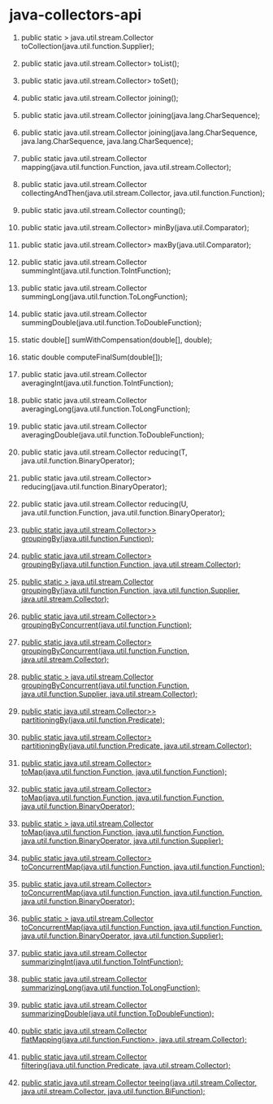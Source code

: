# java-collectors-api
<ol>

<li>public static <T, C extends java.util.Collection<T>> java.util.stream.Collector<T, ?, C> toCollection(java.util.function.Supplier<C>);<br><br></li>
<li>public static <T> java.util.stream.Collector<T, ?, java.util.List<T>> toList();<br><br></li>
 <li> public static <T> java.util.stream.Collector<T, ?, java.util.Set<T>> toSet();<br><br></li>
  <li>public static java.util.stream.Collector<java.lang.CharSequence, ?, java.lang.String> joining();<br><br></li>
  <li>public static java.util.stream.Collector<java.lang.CharSequence, ?, java.lang.String> joining(java.lang.CharSequence);<br><br></li>
  <li>public static java.util.stream.Collector<java.lang.CharSequence, ?, java.lang.String> joining(java.lang.CharSequence, java.lang.CharSequence, java.lang.CharSequence);<br><br></li>
  <li>public static <T, U, A, R> java.util.stream.Collector<T, ?, R> mapping(java.util.function.Function<? super T, ? extends U>, java.util.stream.Collector<? super U, A, R>);<br><br></li>
  <li>public static <T, A, R, RR> java.util.stream.Collector<T, A, RR> collectingAndThen(java.util.stream.Collector<T, A, R>, java.util.function.Function<R, RR>);<br><br></li>
  <li>public static <T> java.util.stream.Collector<T, ?, java.lang.Long> counting();<br><br></li>
  <li>public static <T> java.util.stream.Collector<T, ?, java.util.Optional<T>> minBy(java.util.Comparator<? super T>);<br><br></li>
  <li>public static <T> java.util.stream.Collector<T, ?, java.util.Optional<T>> maxBy(java.util.Comparator<? super T>);<br><br></li>
  <li>public static <T> java.util.stream.Collector<T, ?, java.lang.Integer> summingInt(java.util.function.ToIntFunction<? super T>);<br><br></li>
  <li>public static <T> java.util.stream.Collector<T, ?, java.lang.Long> summingLong(java.util.function.ToLongFunction<? super T>);<br><br></li>
  <li>public static <T> java.util.stream.Collector<T, ?, java.lang.Double> summingDouble(java.util.function.ToDoubleFunction<? super T>);<br><br></li>
  <li>static double[] sumWithCompensation(double[], double);<br><br></li>
  <li>static double computeFinalSum(double[]);<br><br></li>
  <li>public static <T> java.util.stream.Collector<T, ?, java.lang.Double> averagingInt(java.util.function.ToIntFunction<? super T>);<br><br></li>
  <li>public static <T> java.util.stream.Collector<T, ?, java.lang.Double> averagingLong(java.util.function.ToLongFunction<? super T>);<br><br></li>
  <li>public static <T> java.util.stream.Collector<T, ?, java.lang.Double> averagingDouble(java.util.function.ToDoubleFunction<? super T>);<br><br></li>
  <li>public static <T> java.util.stream.Collector<T, ?, T> reducing(T, java.util.function.BinaryOperator<T>);<br><br></li>
  <li>public static <T> java.util.stream.Collector<T, ?, java.util.Optional<T>> reducing(java.util.function.BinaryOperator<T>);<br><br></li>
  <li>public static <T, U> java.util.stream.Collector<T, ?, U> reducing(U, java.util.function.Function<? super T, ? extends U>, java.util.function.BinaryOperator<U>);<br><br></li>
  <li>public static <T, K> java.util.stream.Collector<T, ?, java.util.Map<K, java.util.List<T>>> groupingBy(java.util.function.Function<? super T, ? extends K>);<br><br></li>
  <li>public static <T, K, A, D> java.util.stream.Collector<T, ?, java.util.Map<K, D>> groupingBy(java.util.function.Function<? super T, ? extends K>, java.util.stream.Collector<? super T, A, D>);<br><br></li>
  <li>public static <T, K, D, A, M extends java.util.Map<K, D>> java.util.stream.Collector<T, ?, M> groupingBy(java.util.function.Function<? super T, ? extends K>, java.util.function.Supplier<M>, java.util.stream.Collector<? super T, A, D>);<br><br></li>
  <li>public static <T, K> java.util.stream.Collector<T, ?, java.util.concurrent.ConcurrentMap<K, java.util.List<T>>> groupingByConcurrent(java.util.function.Function<? super T, ? extends K>);<br><br></li>
  <li>public static <T, K, A, D> java.util.stream.Collector<T, ?, java.util.concurrent.ConcurrentMap<K, D>> groupingByConcurrent(java.util.function.Function<? super T, ? extends K>, java.util.stream.Collector<? super T, A, D>);<br><br></li>
  <li>public static <T, K, A, D, M extends java.util.concurrent.ConcurrentMap<K, D>> java.util.stream.Collector<T, ?, M> groupingByConcurrent(java.util.function.Function<? super T, ? extends K>, java.util.function.Supplier<M>, java.util.stream.Collector<? super T, A, D>);<br><br></li>
  <li>public static <T> java.util.stream.Collector<T, ?, java.util.Map<java.lang.Boolean, java.util.List<T>>> partitioningBy(java.util.function.Predicate<? super T>);<br><br></li>
  <li>public static <T, D, A> java.util.stream.Collector<T, ?, java.util.Map<java.lang.Boolean, D>> partitioningBy(java.util.function.Predicate<? super T>, java.util.stream.Collector<? super T, A, D>);<br><br></li>
  <li>public static <T, K, U> java.util.stream.Collector<T, ?, java.util.Map<K, U>> toMap(java.util.function.Function<? super T, ? extends K>, java.util.function.Function<? super T, ? extends U>);<br><br></li>
  <li>public static <T, K, U> java.util.stream.Collector<T, ?, java.util.Map<K, U>> toMap(java.util.function.Function<? super T, ? extends K>, java.util.function.Function<? super T, ? extends U>, java.util.function.BinaryOperator<U>);<br><br></li>
  <li>public static <T, K, U, M extends java.util.Map<K, U>> java.util.stream.Collector<T, ?, M> toMap(java.util.function.Function<? super T, ? extends K>, java.util.function.Function<? super T, ? extends U>, java.util.function.BinaryOperator<U>, java.util.function.Supplier<M>);<br><br></li>
  <li>public static <T, K, U> java.util.stream.Collector<T, ?, java.util.concurrent.ConcurrentMap<K, U>> toConcurrentMap(java.util.function.Function<? super T, ? extends K>, java.util.function.Function<? super T, ? extends U>);<br><br></li>
  <li>public static <T, K, U> java.util.stream.Collector<T, ?, java.util.concurrent.ConcurrentMap<K, U>> toConcurrentMap(java.util.function.Function<? super T, ? extends K>, java.util.function.Function<? super T, ? extends U>, java.util.function.BinaryOperator<U>);<br><br></li>
  <li>public static <T, K, U, M extends java.util.concurrent.ConcurrentMap<K, U>> java.util.stream.Collector<T, ?, M> toConcurrentMap(java.util.function.Function<? super T, ? extends K>, java.util.function.Function<? super T, ? extends U>, java.util.function.BinaryOperator<U>, java.util.function.Supplier<M>);<br><br></li>
  <li>public static <T> java.util.stream.Collector<T, ?, java.util.IntSummaryStatistics> summarizingInt(java.util.function.ToIntFunction<? super T>);<br><br></li>
  <li>public static <T> java.util.stream.Collector<T, ?, java.util.LongSummaryStatistics> summarizingLong(java.util.function.ToLongFunction<? super T>);<br><br></li>
  <li>public static <T> java.util.stream.Collector<T, ?, java.util.DoubleSummaryStatistics> summarizingDouble(java.util.function.ToDoubleFunction<? super T>);<br><br></li>
  <li>public static <T, U, A, R> java.util.stream.Collector<T, ?, R> flatMapping(java.util.function.Function<? super T, ? extends java.util.stream.Stream<? extends U>>, java.util.stream.Collector<? super U, A, R>);<br><br></li>
  <li>public static <T, A, R> java.util.stream.Collector<T, ?, R> filtering(java.util.function.Predicate<? super T>, java.util.stream.Collector<? super T, A, R>);<br><br></li>
  <li>public static <T, R1, R2, R> java.util.stream.Collector<T, ?, R> teeing(java.util.stream.Collector<? super T, ?, R1>, java.util.stream.Collector<? super T, ?, R2>, java.util.function.BiFunction<? super R1, ? super R2, R>);<br><br></li>
  </ol>

